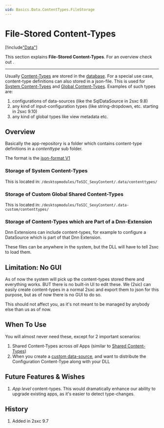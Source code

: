 ```yaml
---
uid: Basics.Data.ContentTypes.FileStorage
---
```


# File-Stored Content-Types 

[!include["Data"](../../_shared-content-types-global.md)]

This section explains **File-Stored Content-Types**. For an overview check out [](xref:Basics.Data.Index).

---

Usually [Content-Types](xref:Basics.Data.ContentTypes.Index) are stored in the [database](xref:Basics.Data.ContentTypes.SqlStorage). 
For a special use case, content-type definitions can also stored in a json-file. 
This is used for [System Content-Types](xref:Basics.Data.ContentTypes.System) and [Global Content-Types](xref:Basics.Data.ContentTypes.Global). 
Examples of such types are:

1. configurations of data-sources (like the SqlDataSource in 2sxc 9.8) 
2. any kind of input-configuration types (like string-dropdown, etc. starting in 2sxc 9.10)
3. any kind of global types like view metadata etc.

## Overview

Basically the app-repository is a folder which contains content-type definitions in a _contenttype_ sub folder. 

The format is the [json-format V1](xref:Basics.DataFormats.JsonV1.ContentType)

### Storage of System Content-Types

This is located in: `/desktopmodules/ToSIC_SexyContent/.data/contenttypes/`

### Storage of Custom Global Shared Content-Types

This is located in: `/desktopmodules/ToSIC_SexyContent/.data-custom/contenttypes/`


### Storage of Content-Types which are Part of a Dnn-Extension

Dnn Extensions can include content-types, for example to configure a DataSource which is part of that Dnn Extension. 

These files can be anywhere in the system, but the DLL will have to tell 2sxc to load them.


## Limitation: No GUI

As of now the system will pick up the content-types stored there and everything works. BUT there is no built-in UI to edit these. We (2sic) can easily create content-types in a normal 2sxc and export them to json for this purpose, but as of now there is no GUI to do so. 

This should not affect you, as it's not meant to be managed by anybody else than us as of now. 

## When To Use

You will almost never need these, except for 2 important scenarios:

1. Shared Content-Types across _all_ Apps (similar to [Shared Content-Types](xref:Basics.Data.ContentTypes.Shared))
1. When you create a [custom data-source](xref:NetCode.DataSources.Custom.Index), and want to distribute the Configuration Content-Type along with your DLL

## Future Features & Wishes

1. _App level_ content-types. This would dramatically enhance our ability to upgrade existing apps, as it's easier to detect type-changes. 

## History

1. Added in 2sxc 9.7

